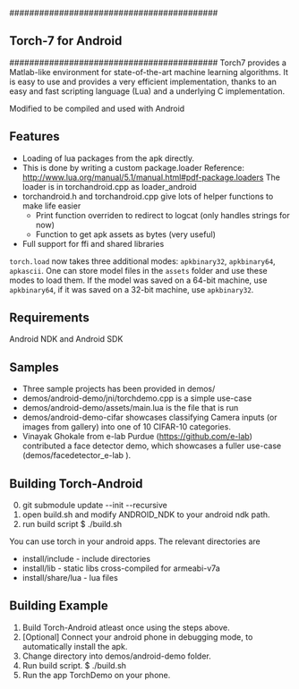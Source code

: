 ##########################################
## Torch-7 for Android                  ##
##########################################
Torch7 provides a Matlab-like environment for state-of-the-art machine
learning algorithms. It is easy to use and provides a very efficient
implementation, thanks to an easy and fast scripting language (Lua) and a
underlying C implementation.

Modified to be compiled and used with Android

Features
--------
* Loading of lua packages from the apk directly.
* This is done by writing a custom package.loader
  Reference: http://www.lua.org/manual/5.1/manual.html#pdf-package.loaders
  The loader is in torchandroid.cpp as loader_android
* torchandroid.h and torchandroid.cpp give lots of helper functions to make life easier
  * Print function overriden to redirect to logcat (only handles strings for now)
  * Function to get apk assets as bytes (very useful)
* Full support for ffi and shared libraries

`torch.load` now takes three additional modes: `apkbinary32`, `apkbinary64`, `apkascii`. One can store model files in the `assets` folder and use these modes to load them. If the model was saved on a 64-bit machine, use `apkbinary64`, if it was saved on a 32-bit machine, use `apkbinary32`.


Requirements
------------
Android NDK and Android SDK

Samples
--------
* Three sample projects has been provided in demos/
* demos/android-demo/jni/torchdemo.cpp is a simple use-case
* demos/android-demo/assets/main.lua is the file that is run
* demos/android-demo-cifar showcases classifying Camera inputs (or images from gallery) into one of 10 CIFAR-10 categories.
* Vinayak Ghokale from e-lab Purdue (https://github.com/e-lab) contributed a face detector demo, which showcases a fuller use-case (demos/facedetector_e-lab ).

Building Torch-Android
--------------
0. git submodule update --init --recursive
1. open build.sh and modify ANDROID_NDK to your android ndk path.
2. run build script
$ ./build.sh

You can use torch in your android apps. The relevant directories are
* install/include - include directories
* install/lib - static libs cross-compiled for armeabi-v7a
* install/share/lua - lua files


Building Example
----------------
1. Build Torch-Android atleast once using the steps above.
2. [Optional] Connect your android phone in debugging mode,
              to automatically install the apk.
3. Change directory into demos/android-demo folder.
4. Run build script.
$ ./build.sh
5. Run the app TorchDemo on your phone.
